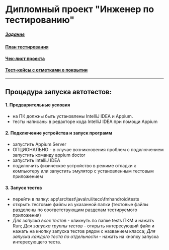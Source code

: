 # Дипломный проект "Инженер по тестированию"

##### [Задание](https://github.com/netology-code/qamid-diplom)

#### [План тестирования](https://github.com/MaksimNosov/Diplom_QAMID/blob/master/Plan.md)

#### [Чек-лист проекта](https://github.com/MaksimNosov/Diplom_QAMID/blob/master/Check.xlsx)

#### [Тест-кейсы с отметками о покрытии](https://github.com/MaksimNosov/Diplom_QAMID/blob/master/Cases.xlsx)

---

## Процедура запуска автотестов:

#### 1. Предварительные условия

- на ПК должны быть установлены IntelliJ IDEA и Appium.
- тесты написаны в редакторе кода IntelliJ IDEA при помощи Appium

#### 2. Подключение устройства и запуск программ

- запустить Appium Server
- ОПЦИОНАЛЬНО - в случае возникновения проблем с подключением запустить команду appium doctor
- запустить IntelliJ IDEA
- подключить физическое устройство в режиме отладки к компьютеру или запустить эмулятор с установленным тестовым приложением

#### 3. Запуск тестов

- перейти в папку: app\src\test\java\ru\iteco\fmhandroid\tests
- открыть тестовые файлы из указанной папки (тестовые файлы разделены по соответствующим разделам тестируемого приложения)
- _Для запуска всех тестов_ - кликнуть по папке tests ПКМ и нажать Run;
  _Для запуска группы тестов_ - открыть интересующий файл и нажать на кнопку запуска тестов рядом с названием класса;
  _Для запуска каждого теста по отдельности_ - нажать на кнопку запуска интересующего теста.
